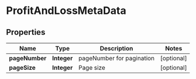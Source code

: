 # ProfitAndLossMetaData

## Properties
Name | Type | Description | Notes
------------ | ------------- | ------------- | -------------
**pageNumber** | **Integer** | pageNumber for pagination |  [optional]
**pageSize** | **Integer** | Page size |  [optional]
